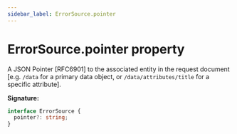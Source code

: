 ```yaml
---
sidebar_label: ErrorSource.pointer
---
```


# ErrorSource.pointer property

A JSON Pointer \[RFC6901\] to the associated entity in the request document \[e.g. `/data` for a
primary data object, or `/data/attributes/title` for a specific attribute\].

**Signature:**

```typescript
interface ErrorSource {
  pointer?: string;
}
```
